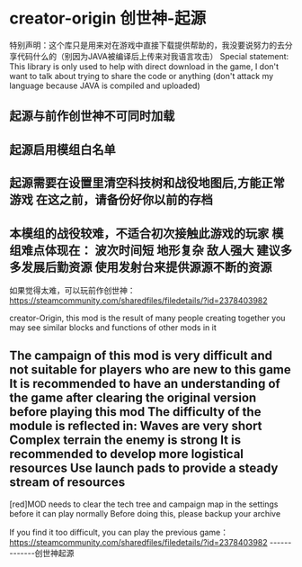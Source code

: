 # creator-origin  创世神-起源

特别声明：这个库只是用来对在游戏中直接下载提供帮助的，我没要说努力的去分享代码什么的（别因为JAVA被编译后上传来对我语言攻击）
Special statement: This library is only used to help with direct download in the game, I don't want to talk about trying to share the code or anything (don't attack my language because JAVA is compiled and uploaded)

起源与前作创世神不可同时加载
  -
 起源启用模组白名单
  -
  起源需要在设置里清空科技树和战役地图后,方能正常游戏
  在这之前，请备份好你以前的存档
  -
  本模组的战役较难，不适合初次接触此游戏的玩家
  模组难点体现在：
波次时间短
地形复杂
敌人强大
建议多多发展后勤资源
使用发射台来提供源源不断的资源
-
如果觉得太难，可以玩前作创世神：https://steamcommunity.com/sharedfiles/filedetails/?id=2378403982
  
creator-Origin, this mod is the result of many people creating together
you may see similar blocks and functions of other mods in it

The campaign of this mod is very difficult and not suitable for players who are new to this game
It is recommended to have an understanding of the game after clearing the original version before playing this mod
The difficulty of the module is reflected in:
Waves are very short
Complex terrain
the enemy is strong
It is recommended to develop more logistical resources
Use launch pads to provide a steady stream of resources
-----------------------------------
[red]MOD needs to clear the tech tree and campaign map in the settings before it can play normally 
Before doing this, please backup your archive

If you find it too difficult, you can play the previous game：https://steamcommunity.com/sharedfiles/filedetails/?id=2378403982
-------------创世神起源


